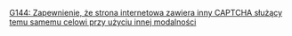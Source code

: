 [G144: Zapewnienie, że strona internetowa zawiera inny CAPTCHA służący temu samemu celowi przy użyciu innej modalności](https://www.w3.org/TR/WCAG20-TECHS/G144.html)